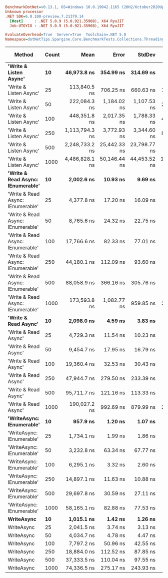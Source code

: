 ``` ini

BenchmarkDotNet=v0.13.1, OS=Windows 10.0.19042.1165 (20H2/October2020Update)
Unknown processor
.NET SDK=6.0.100-preview.7.21379.14
  [Host]     : .NET 5.0.9 (5.0.921.35908), X64 RyuJIT
  Job-UTOYIO : .NET 5.0.9 (5.0.921.35908), X64 RyuJIT

EvaluateOverhead=True  Server=True  Toolchain=.NET 5.0  
Namespace=dotNetTips.Spargine.Core.BenchmarkTests.Collections.Threading  Categories=Queue  

```
|                            Method | Count |           Mean |        Error |       StdDev |       StdErr |            Min |             Q1 |         Median |             Q3 |            Max |        Op/s | CI99.9% Margin | Iterations | Kurtosis | MValue | Skewness | Rank | LogicalGroup | Baseline | Code Size |   Gen 0 |  Gen 1 | Allocated |
|---------------------------------- |------ |---------------:|-------------:|-------------:|-------------:|---------------:|---------------:|---------------:|---------------:|---------------:|------------:|---------------:|-----------:|---------:|-------:|---------:|-----:|------------- |--------- |----------:|--------:|-------:|----------:|
|            **&#39;Write &amp; Listen Async&#39;** |    **10** |    **46,973.8 ns** |    **354.99 ns** |    **314.69 ns** |     **84.10 ns** |    **45,937.0 ns** |    **46,949.7 ns** |    **47,052.6 ns** |    **47,148.9 ns** |    **47,189.4 ns** |    **21,288.5** |     **354.985 ns** |      **14.00** |    **8.466** |  **2.000** |  **-2.4737** |   **22** |            ***** |       **No** |      **2 KB** |  **0.3662** |      **-** |      **3 KB** |
|            &#39;Write &amp; Listen Async&#39; |    25 |   113,840.5 ns |    706.25 ns |    660.63 ns |    170.57 ns |   112,554.3 ns |   113,386.2 ns |   113,568.3 ns |   114,374.1 ns |   114,885.9 ns |     8,784.2 |     706.251 ns |      15.00 |    1.750 |  2.000 |  -0.1347 |   28 |            * |       No |      2 KB |  0.4883 |      - |      5 KB |
|            &#39;Write &amp; Listen Async&#39; |    50 |   222,084.3 ns |  1,184.02 ns |  1,107.53 ns |    285.96 ns |   219,882.6 ns |   221,571.2 ns |   222,530.8 ns |   222,897.1 ns |   223,198.6 ns |     4,502.8 |   1,184.020 ns |      15.00 |    2.232 |  2.000 |  -0.8866 |   31 |            * |       No |      2 KB |  0.9766 |      - |     10 KB |
|            &#39;Write &amp; Listen Async&#39; |   100 |   448,351.8 ns |  2,017.35 ns |  1,788.33 ns |    477.95 ns |   444,887.8 ns |   447,468.3 ns |   448,753.3 ns |   449,430.6 ns |   450,989.1 ns |     2,230.4 |   2,017.353 ns |      14.00 |    2.283 |  2.000 |  -0.5450 |   32 |            * |       No |      2 KB |  1.9531 |      - |     19 KB |
|            &#39;Write &amp; Listen Async&#39; |   250 | 1,113,794.3 ns |  3,772.93 ns |  3,344.60 ns |    893.88 ns | 1,106,118.4 ns | 1,112,285.1 ns | 1,114,162.0 ns | 1,115,592.4 ns | 1,119,098.6 ns |       897.8 |   3,772.928 ns |      14.00 |    2.774 |  2.000 |  -0.5752 |   33 |            * |       No |      2 KB |  3.9063 |      - |     43 KB |
|            &#39;Write &amp; Listen Async&#39; |   500 | 2,248,733.2 ns | 25,442.33 ns | 23,798.77 ns |  6,144.82 ns | 2,175,074.4 ns | 2,242,311.5 ns | 2,250,940.8 ns | 2,258,626.4 ns | 2,279,139.6 ns |       444.7 |  25,442.330 ns |      15.00 |    6.422 |  2.000 |  -1.7191 |   34 |            * |       No |      2 KB |  7.8125 |      - |     85 KB |
|            &#39;Write &amp; Listen Async&#39; |  1000 | 4,486,828.1 ns | 50,146.44 ns | 44,453.52 ns | 11,880.70 ns | 4,397,855.5 ns | 4,469,634.8 ns | 4,488,914.1 ns | 4,511,345.7 ns | 4,547,934.4 ns |       222.9 |  50,146.445 ns |      14.00 |    2.301 |  2.000 |  -0.4098 |   35 |            * |       No |      2 KB | 15.6250 |      - |    170 KB |
| **&#39;Write &amp; Read Async: IEnumerable&#39;** |    **10** |     **2,002.6 ns** |     **10.93 ns** |      **9.69 ns** |      **2.59 ns** |     **1,976.2 ns** |     **1,999.3 ns** |     **2,001.7 ns** |     **2,008.0 ns** |     **2,016.6 ns** |   **499,344.8** |      **10.934 ns** |      **14.00** |    **4.454** |  **2.000** |  **-1.0635** |    **4** |            ***** |       **No** |      **0 KB** |  **0.2365** |      **-** |      **2 KB** |
| &#39;Write &amp; Read Async: IEnumerable&#39; |    25 |     4,377.8 ns |     17.20 ns |     16.09 ns |      4.15 ns |     4,346.2 ns |     4,371.9 ns |     4,375.6 ns |     4,391.4 ns |     4,396.7 ns |   228,426.2 |      17.203 ns |      15.00 |    2.363 |  2.000 |  -0.6290 |    9 |            * |       No |      0 KB |  0.3510 |      - |      3 KB |
| &#39;Write &amp; Read Async: IEnumerable&#39; |    50 |     8,765.6 ns |     24.32 ns |     22.75 ns |      5.87 ns |     8,729.4 ns |     8,745.7 ns |     8,760.2 ns |     8,782.1 ns |     8,810.6 ns |   114,082.0 |      24.322 ns |      15.00 |    1.833 |  2.000 |   0.2269 |   13 |            * |       No |      0 KB |  0.6866 |      - |      6 KB |
| &#39;Write &amp; Read Async: IEnumerable&#39; |   100 |    17,766.6 ns |     82.33 ns |     77.01 ns |     19.88 ns |    17,577.1 ns |    17,750.1 ns |    17,772.7 ns |    17,828.0 ns |    17,850.6 ns |    56,285.5 |      82.332 ns |      15.00 |    3.058 |  2.000 |  -0.9690 |   16 |            * |       No |      0 KB |  1.3428 |      - |     12 KB |
| &#39;Write &amp; Read Async: IEnumerable&#39; |   250 |    44,180.1 ns |    112.09 ns |     93.60 ns |     25.96 ns |    43,918.0 ns |    44,163.9 ns |    44,187.6 ns |    44,231.8 ns |    44,317.6 ns |    22,634.6 |     112.091 ns |      13.00 |    5.140 |  2.000 |  -1.4104 |   21 |            * |       No |      0 KB |  2.9297 |      - |     27 KB |
| &#39;Write &amp; Read Async: IEnumerable&#39; |   500 |    88,058.9 ns |    366.16 ns |    305.76 ns |     84.80 ns |    87,118.5 ns |    87,995.9 ns |    88,166.8 ns |    88,191.7 ns |    88,356.9 ns |    11,356.0 |     366.165 ns |      13.00 |    6.976 |  2.000 |  -2.1307 |   26 |            * |       No |      0 KB |  5.7373 |      - |     53 KB |
| &#39;Write &amp; Read Async: IEnumerable&#39; |  1000 |   173,593.8 ns |  1,082.77 ns |    959.85 ns |    256.53 ns |   171,964.3 ns |   172,813.6 ns |   173,651.9 ns |   174,332.3 ns |   174,954.8 ns |     5,760.6 |   1,082.768 ns |      14.00 |    1.575 |  2.000 |  -0.0910 |   29 |            * |       No |      0 KB | 12.2070 | 0.2441 |    104 KB |
|              **&#39;Write &amp; Read Async&#39;** |    **10** |     **2,098.0 ns** |      **4.59 ns** |      **3.83 ns** |      **1.06 ns** |     **2,086.5 ns** |     **2,098.2 ns** |     **2,098.8 ns** |     **2,100.2 ns** |     **2,101.0 ns** |   **476,647.5** |       **4.585 ns** |      **13.00** |    **6.257** |  **2.000** |  **-1.9697** |    **6** |            ***** |       **No** |      **0 KB** |  **0.2289** |      **-** |      **2 KB** |
|              &#39;Write &amp; Read Async&#39; |    25 |     4,729.3 ns |     11.54 ns |     10.23 ns |      2.73 ns |     4,718.4 ns |     4,720.2 ns |     4,728.9 ns |     4,737.1 ns |     4,750.4 ns |   211,446.7 |      11.540 ns |      14.00 |    1.887 |  2.000 |   0.4844 |   10 |            * |       No |      0 KB |  0.3510 |      - |      3 KB |
|              &#39;Write &amp; Read Async&#39; |    50 |     9,454.7 ns |     17.95 ns |     16.79 ns |      4.34 ns |     9,436.8 ns |     9,443.9 ns |     9,445.4 ns |     9,468.3 ns |     9,487.5 ns |   105,767.7 |      17.952 ns |      15.00 |    1.808 |  2.000 |   0.6933 |   14 |            * |       No |      0 KB |  0.6714 |      - |      6 KB |
|              &#39;Write &amp; Read Async&#39; |   100 |    19,360.4 ns |     32.53 ns |     30.43 ns |      7.86 ns |    19,316.5 ns |    19,341.6 ns |    19,357.7 ns |    19,378.4 ns |    19,418.8 ns |    51,651.9 |      32.528 ns |      15.00 |    1.983 |  2.000 |   0.2832 |   18 |            * |       No |      0 KB |  1.3123 |      - |     12 KB |
|              &#39;Write &amp; Read Async&#39; |   250 |    47,944.7 ns |    279.50 ns |    233.39 ns |     64.73 ns |    47,534.3 ns |    47,846.1 ns |    47,876.2 ns |    48,017.5 ns |    48,433.1 ns |    20,857.4 |     279.498 ns |      13.00 |    2.690 |  2.000 |   0.5442 |   23 |            * |       No |      0 KB |  2.9907 |      - |     27 KB |
|              &#39;Write &amp; Read Async&#39; |   500 |    95,711.7 ns |    121.16 ns |    113.33 ns |     29.26 ns |    95,430.1 ns |    95,662.3 ns |    95,714.6 ns |    95,789.0 ns |    95,908.9 ns |    10,448.0 |     121.159 ns |      15.00 |    3.380 |  2.000 |  -0.6411 |   27 |            * |       No |      0 KB |  5.7373 | 0.1221 |     52 KB |
|              &#39;Write &amp; Read Async&#39; |  1000 |   190,027.2 ns |    992.69 ns |    879.99 ns |    235.19 ns |   188,286.5 ns |   189,527.7 ns |   190,127.4 ns |   190,552.9 ns |   191,499.4 ns |     5,262.4 |     992.687 ns |      14.00 |    2.202 |  2.000 |  -0.2020 |   30 |            * |       No |      0 KB | 12.2070 | 0.4883 |    104 KB |
|         **&#39;WriteAsync: IEnumerable&#39;** |    **10** |       **957.9 ns** |      **1.20 ns** |      **1.07 ns** |      **0.29 ns** |       **955.3 ns** |       **957.6 ns** |       **958.3 ns** |       **958.3 ns** |       **959.3 ns** | **1,043,917.9** |       **1.204 ns** |      **14.00** |    **3.306** |  **2.000** |  **-0.9640** |    **1** |            ***** |       **No** |      **0 KB** |  **0.1602** |      **-** |      **1 KB** |
|         &#39;WriteAsync: IEnumerable&#39; |    25 |     1,734.1 ns |      1.99 ns |      1.86 ns |      0.48 ns |     1,730.2 ns |     1,733.7 ns |     1,734.3 ns |     1,735.4 ns |     1,736.7 ns |   576,654.4 |       1.991 ns |      15.00 |    2.642 |  2.000 |  -0.7600 |    3 |            * |       No |      0 KB |  0.1564 |      - |      1 KB |
|         &#39;WriteAsync: IEnumerable&#39; |    50 |     3,232.8 ns |     63.34 ns |     67.77 ns |     15.97 ns |     3,093.1 ns |     3,225.1 ns |     3,271.3 ns |     3,273.6 ns |     3,284.5 ns |   309,327.0 |      63.336 ns |      18.00 |    2.837 |  2.000 |  -1.2382 |    7 |            * |       No |      0 KB |  0.2975 |      - |      3 KB |
|         &#39;WriteAsync: IEnumerable&#39; |   100 |     6,295.1 ns |      3.32 ns |      2.60 ns |      0.75 ns |     6,291.1 ns |     6,292.8 ns |     6,295.2 ns |     6,297.3 ns |     6,299.0 ns |   158,852.9 |       3.324 ns |      12.00 |    1.449 |  2.000 |   0.0316 |   11 |            * |       No |      0 KB |  0.5493 |      - |      5 KB |
|         &#39;WriteAsync: IEnumerable&#39; |   250 |    14,897.1 ns |     11.63 ns |     10.88 ns |      2.81 ns |    14,871.8 ns |    14,889.7 ns |    14,896.0 ns |    14,906.3 ns |    14,910.1 ns |    67,127.4 |      11.626 ns |      15.00 |    2.472 |  2.000 |  -0.5812 |   15 |            * |       No |      0 KB |  1.0223 |      - |      9 KB |
|         &#39;WriteAsync: IEnumerable&#39; |   500 |    29,697.8 ns |     30.59 ns |     27.11 ns |      7.25 ns |    29,654.9 ns |    29,678.1 ns |    29,691.9 ns |    29,724.3 ns |    29,735.2 ns |    33,672.5 |      30.585 ns |      14.00 |    1.479 |  2.000 |  -0.0736 |   19 |            * |       No |      0 KB |  1.9226 | 0.0305 |     17 KB |
|         &#39;WriteAsync: IEnumerable&#39; |  1000 |    58,165.1 ns |     82.88 ns |     77.53 ns |     20.02 ns |    58,061.8 ns |    58,110.3 ns |    58,151.9 ns |    58,220.4 ns |    58,332.5 ns |    17,192.4 |      82.881 ns |      15.00 |    2.224 |  2.000 |   0.5044 |   24 |            * |       No |      0 KB |  3.6621 | 0.1221 |     34 KB |
|                        **WriteAsync** |    **10** |     **1,015.1 ns** |      **1.42 ns** |      **1.26 ns** |      **0.34 ns** |     **1,013.5 ns** |     **1,014.0 ns** |     **1,015.4 ns** |     **1,015.6 ns** |     **1,018.2 ns** |   **985,113.5** |       **1.424 ns** |      **14.00** |    **2.970** |  **2.000** |   **0.7191** |    **2** |            ***** |       **No** |      **0 KB** |  **0.1497** |      **-** |      **1 KB** |
|                        WriteAsync |    25 |     2,041.5 ns |      3.74 ns |      3.13 ns |      0.87 ns |     2,036.2 ns |     2,040.0 ns |     2,040.5 ns |     2,044.0 ns |     2,047.0 ns |   489,837.4 |       3.745 ns |      13.00 |    1.881 |  2.000 |   0.2133 |    5 |            * |       No |      0 KB |  0.1488 |      - |      1 KB |
|                        WriteAsync |    50 |     4,034.7 ns |      4.78 ns |      4.47 ns |      1.16 ns |     4,026.5 ns |     4,032.1 ns |     4,034.2 ns |     4,037.2 ns |     4,043.6 ns |   247,848.8 |       4.783 ns |      15.00 |    2.397 |  2.000 |   0.2900 |    8 |            * |       No |      0 KB |  0.2899 |      - |      3 KB |
|                        WriteAsync |   100 |     7,797.2 ns |     50.96 ns |     42.55 ns |     11.80 ns |     7,712.9 ns |     7,783.9 ns |     7,808.4 ns |     7,821.1 ns |     7,844.7 ns |   128,251.9 |      50.957 ns |      13.00 |    2.506 |  2.000 |  -0.8492 |   12 |            * |       No |      0 KB |  0.5341 |      - |      5 KB |
|                        WriteAsync |   250 |    18,884.0 ns |    112.52 ns |     87.85 ns |     25.36 ns |    18,667.5 ns |    18,866.9 ns |    18,913.4 ns |    18,938.5 ns |    18,981.9 ns |    52,954.9 |     112.521 ns |      12.00 |    3.413 |  2.000 |  -1.2152 |   17 |            * |       No |      0 KB |  1.0071 |      - |      9 KB |
|                        WriteAsync |   500 |    37,333.5 ns |    110.04 ns |     97.55 ns |     26.07 ns |    37,110.7 ns |    37,292.7 ns |    37,328.8 ns |    37,392.3 ns |    37,470.8 ns |    26,785.6 |     110.041 ns |      14.00 |    2.745 |  2.000 |  -0.5161 |   20 |            * |       No |      0 KB |  1.8921 |      - |     17 KB |
|                        WriteAsync |  1000 |    74,336.5 ns |    275.17 ns |    243.93 ns |     65.19 ns |    73,734.1 ns |    74,178.4 ns |    74,395.6 ns |    74,536.1 ns |    74,596.2 ns |    13,452.3 |     275.170 ns |      14.00 |    3.044 |  2.000 |  -0.8491 |   25 |            * |       No |      0 KB |  3.6621 | 0.1221 |     34 KB |
